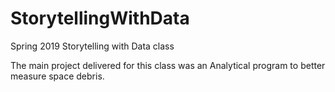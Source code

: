 # StorytellingWithData
Spring 2019 Storytelling with Data class

The main project delivered for this class was an Analytical program to better measure space debris.
